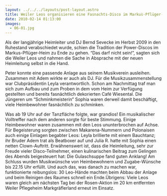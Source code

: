 ```yaml
---
layout: ../../../layouts/post-layout.astro
title: Weiler Leos organisieren eine Fasnachts-Disco im Markus-Pflüger-Heim
date: 2010-02-14 01:13:00
images:
  - 06-01.jpg
---
```


Als der langjährige Heimleiter und DJ Bernd Sevecke im Herbst 2009 in den Ruhestand verabschiedet wurde, schien die Tradition der Power-Discos im Markus-Pflüger-Heim zu Ende zu gehen. “Das darf nicht sein!”, sagten sich die Weiler Leos und nahmen die Sache in Absprache mit der neuen Heimleitung selbst in die Hand.

Peter konnte eine passende Anlage aus seinem Musikverein ausleihen. Zusammen mit Adem wirkte er auch als DJ. Für die Musikzusammenstellung war Clubpräsidentin Leyla verantwortlich. Schon am Nachmittag traf man sich zum Aufbau und zum Proben in dem vom Heim zur Verfügung gestellten und bereits fasnächtlich dekorierten Café Wiesental. Die Jüngeren um “Schminkmeisterin” Sophia waren derweil damit beschäftigt, viele Heimbewohner fasnächtlich zu schminken.

Was ab 19 Uhr auf der Tanzfläche folgte, war grandios! Ein musikalischer Volltreffer nach dem anderen sorgte für beste Stimmung. Einige Heimbewohner waren zusammen mit den Leos ununterbrochen auf Achse. Für Begeisterung sorgten zwischen Makarena-Nummern und Polonaisen auch einige Einlagen begabter Leos: Leyla brillierte mit einem Bauchtanz; ihr Bruder Adem trat als Beatboxer auf und Julia R. hatte mit Sophia einen netten Clown-Auftritt. Erwähnenswert ist, dass die Heimleitung, sehr zur Freude vieler Disco-Teilnehmer, einen kulinarischen Beitrag zum Gelingen des Abends beigesteuert hat: Die Gulaschsuppe fand guten Anklang! Am Schluss wurden Musikwünsche von Heimbewohnern und Zugabe-Wünsche bis 22.15 Uhr erfüllt. Und auch das, was danach zu machen war, funktionierte reibungslos: 30 Leo-Hände machten beim Abbau der Anlage und beim Reinigen des Raumes schnell ein Ende.Übrigens: Viele Leos waren gleich am nächsten Tag bei der Rosen-Aktion im 20 km entfernten Weiler Pflegeheim Markgräflerland erneut im Einsatz.
